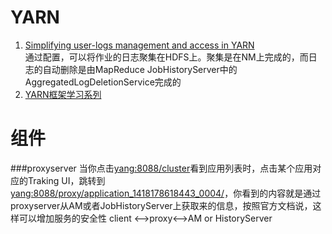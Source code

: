 # YARN

1. [Simplifying user-logs management and access in YARN](http://zh.hortonworks.com/blog/simplifying-user-logs-management-and-access-in-yarn/)  
通过配置，可以将作业的日志聚集在HDFS上。聚集是在NM上完成的，而日志的自动删除是由MapReduce JobHistoryServer中的AggregatedLogDeletionService完成的
2. [YARN框架学习系列](http://zh.hortonworks.com/get-started/yarn/)

# 组件
###proxyserver
当你点击[yang:8088/cluster](http://yang:8088/cluster)看到应用列表时，点击某个应用对应的Traking UI，跳转到[yang:8088/proxy/application_1418178618443_0004/](http://yang:8088/proxy/application_1418178618443_0004/)，你看到的内容就是通过proxyserver从AM或者JobHistoryServer上获取来的信息，按照官方文档说，这样可以增加服务的安全性
client <——>proxy<——>AM or HistoryServer
